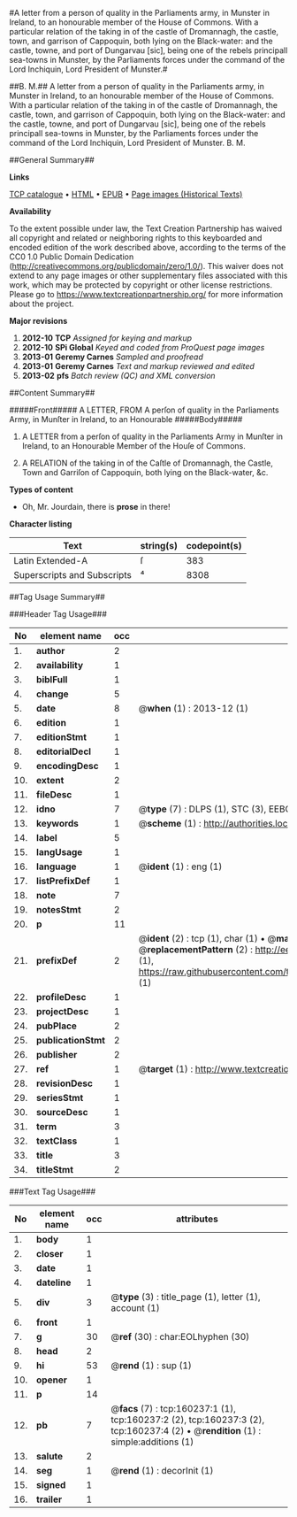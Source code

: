 #A letter from a person of quality in the Parliaments army, in Munster in Ireland, to an honourable member of the House of Commons. With a particular relation of the taking in of the castle of Dromannagh, the castle, town, and garrison of Cappoquin, both lying on the Black-water: and the castle, towne, and port of Dungarvau [sic], being one of the rebels principall sea-towns in Munster, by the Parliaments forces under the command of the Lord Inchiquin, Lord President of Munster.#

##B. M.##
A letter from a person of quality in the Parliaments army, in Munster in Ireland, to an honourable member of the House of Commons. With a particular relation of the taking in of the castle of Dromannagh, the castle, town, and garrison of Cappoquin, both lying on the Black-water: and the castle, towne, and port of Dungarvau [sic], being one of the rebels principall sea-towns in Munster, by the Parliaments forces under the command of the Lord Inchiquin, Lord President of Munster.
B. M.

##General Summary##

**Links**

[TCP catalogue](http://www.ota.ox.ac.uk/tcp/)  • 
[HTML](http://tei.it.ox.ac.uk/tcp/Texts-HTML/free/A89/A89594.html)  • 
[EPUB](http://tei.it.ox.ac.uk/tcp/Texts-EPUB/free/A89/A89594.epub) • 
[Page images (Historical Texts)](https://historicaltexts.jisc.ac.uk/eebo-99862009e)

**Availability**

To the extent possible under law, the Text Creation Partnership has waived all copyright and related or neighboring rights to this keyboarded and encoded edition of the work described above, according to the terms of the CC0 1.0 Public Domain Dedication (http://creativecommons.org/publicdomain/zero/1.0/). This waiver does not extend to any page images or other supplementary files associated with this work, which may be protected by copyright or other license restrictions. Please go to https://www.textcreationpartnership.org/ for more information about the project.

**Major revisions**

1. __2012-10__ __TCP__ *Assigned for keying and markup*
1. __2012-10__ __SPi Global__ *Keyed and coded from ProQuest page images*
1. __2013-01__ __Geremy Carnes__ *Sampled and proofread*
1. __2013-01__ __Geremy Carnes__ *Text and markup reviewed and edited*
1. __2013-02__ __pfs__ *Batch review (QC) and XML conversion*

##Content Summary##

#####Front#####
A LETTER, FROM A perſon of quality in the Parliaments Army, in Munſter in Ireland, to an Honourable 
#####Body#####

1. A LETTER from a perſon of quality in the Parliaments Army in Munſter in Ireland, to an Honourable Member of the Houſe of Commons.

1. A RELATION of the taking in of the Caſtle of Dromannagh, the Castle, Town and Garriſon of Cappoquin, both lying on the Black-water, &c.

**Types of content**

  * Oh, Mr. Jourdain, there is **prose** in there!

**Character listing**


|Text|string(s)|codepoint(s)|
|---|---|---|
|Latin Extended-A|ſ|383|
|Superscripts             and Subscripts|⁴|8308|

##Tag Usage Summary##

###Header Tag Usage###

|No|element name|occ|attributes|
|---|---|---|---|
|1.|__author__|2||
|2.|__availability__|1||
|3.|__biblFull__|1||
|4.|__change__|5||
|5.|__date__|8| @__when__ (1) : 2013-12 (1)|
|6.|__edition__|1||
|7.|__editionStmt__|1||
|8.|__editorialDecl__|1||
|9.|__encodingDesc__|1||
|10.|__extent__|2||
|11.|__fileDesc__|1||
|12.|__idno__|7| @__type__ (7) : DLPS (1), STC (3), EEBO-CITATION (1), PROQUEST (1), VID (1)|
|13.|__keywords__|1| @__scheme__ (1) : http://authorities.loc.gov/ (1)|
|14.|__label__|5||
|15.|__langUsage__|1||
|16.|__language__|1| @__ident__ (1) : eng (1)|
|17.|__listPrefixDef__|1||
|18.|__note__|7||
|19.|__notesStmt__|2||
|20.|__p__|11||
|21.|__prefixDef__|2| @__ident__ (2) : tcp (1), char (1)  •  @__matchPattern__ (2) : ([0-9\-]+):([0-9IVX]+) (1), (.+) (1)  •  @__replacementPattern__ (2) : http://eebo.chadwyck.com/downloadtiff?vid=$1&page=$2 (1), https://raw.githubusercontent.com/textcreationpartnership/Texts/master/tcpchars.xml#$1 (1)|
|22.|__profileDesc__|1||
|23.|__projectDesc__|1||
|24.|__pubPlace__|2||
|25.|__publicationStmt__|2||
|26.|__publisher__|2||
|27.|__ref__|1| @__target__ (1) : http://www.textcreationpartnership.org/docs/. (1)|
|28.|__revisionDesc__|1||
|29.|__seriesStmt__|1||
|30.|__sourceDesc__|1||
|31.|__term__|3||
|32.|__textClass__|1||
|33.|__title__|3||
|34.|__titleStmt__|2||


###Text Tag Usage###

|No|element name|occ|attributes|
|---|---|---|---|
|1.|__body__|1||
|2.|__closer__|1||
|3.|__date__|1||
|4.|__dateline__|1||
|5.|__div__|3| @__type__ (3) : title_page (1), letter (1), account (1)|
|6.|__front__|1||
|7.|__g__|30| @__ref__ (30) : char:EOLhyphen (30)|
|8.|__head__|2||
|9.|__hi__|53| @__rend__ (1) : sup (1)|
|10.|__opener__|1||
|11.|__p__|14||
|12.|__pb__|7| @__facs__ (7) : tcp:160237:1 (1), tcp:160237:2 (2), tcp:160237:3 (2), tcp:160237:4 (2)  •  @__rendition__ (1) : simple:additions (1)|
|13.|__salute__|2||
|14.|__seg__|1| @__rend__ (1) : decorInit (1)|
|15.|__signed__|1||
|16.|__trailer__|1||

